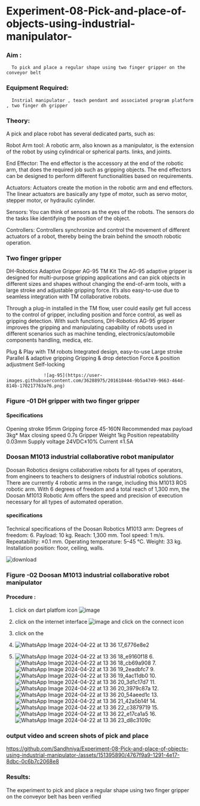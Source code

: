 # Experiment-08-Pick-and-place-of-objects-using-industrial-manipulator-

### Aim :
      To pick and place a regular shape using two finger gripper on the conveyor belt 
### Equipment Required: 
      Instrial manipulator , teach pendant and associated program platform , two finger dh gripper 
      
### Theory: 

A pick and place robot has several dedicated parts, such as:

Robot Arm tool: A robotic arm, also known as a manipulator, is the extension of the robot by using cylindrical or spherical parts. links, and joints.

End Effector: The end effector is the accessory at the end of the robotic arm, that does the required job such as gripping objects. The end effectors can be designed to perform different functionalities based on requirements.

Actuators: Actuators create the motion in the robotic arm and end effectors. The linear actuators are basically any type of motor, such as servo motor, stepper motor, or hydraulic cylinder.

Sensors: You can think of sensors as the eyes of the robots. The sensors do the tasks like identifying the position of the object.

Controllers: Controllers synchronize and control the movement of different actuators of a robot, thereby being the brain behind the smooth robotic operation.


### Two finger gripper 

DH-Robotics
Adaptive Gripper AG-95 TM Kit
The AG-95 adaptive gripper is designed for multi-purpose gripping applications and can pick objects in different sizes and shapes without changing the end-of-arm tools, with a large stroke and adjustable gripping force. It’s also easy-to-use due to seamless integration with TM collaborative robots.

Through a plug-in installed in the TM flow, user could easily get full access to the control of gripper, including position and force control, as well as gripping detection. With such functions, DH-Robotics AG-95 gripper improves the gripping and manipulating capability of robots used in different scenarios such as machine tending, electronics/automobile components handling, medica, etc.

Plug & Play with TM robots
Integrated design, easy-to-use
Large stroke
Parallel & adaptive gripping
Gripping & drop detection
Force & position adjustment
Self-locking

                  ![ag-95](https://user-images.githubusercontent.com/36288975/201618444-9b5a4749-9663-464d-814b-170217763a76.png)
### Figure -01 DH gripper with two finger gripper 

#### Specifications

Opening stroke	95mm
Gripping force 	45-160N
Recommended max payload	3kg*
Max closing speed	0.7s
Gripper Weight	1kg
Position repeatability	0.03mm
Supply voltage	24VDC±10%
Current	≤1.5A



### Doosan M1013 industrial collaborative robot manipulator 
Doosan Robotics designs collaborative robots for all types of operators, from engineers to teachers to designers of industrial robotics solutions. There are currently 4 robotic arms in the range, including this M1013 ROS robotic arm. With 6 degrees of freedom and a total reach of 1,300 mm, the Doosan M1013 Robotic Arm offers the speed and precision of execution necessary for all types of automated operation.

#### specifications 
Technical specifications of the Doosan Robotics M1013 arm:
Degrees of freedom: 6.
Payload: 10 kg.
Reach: 1,300 mm.
Tool speed: 1 m/s.
Repeatability: ±0.1 mm.
Operating temperature: 5–45 °C.
Weight: 33 kg.
Installation position: floor, ceiling, walls.



![download](https://user-images.githubusercontent.com/36288975/201624230-89cc83ff-cecd-49ea-84c6-c67066e9d157.jpg)

### Figure -02 Doosan M1013 industrial collaborative robot manipulator 

#### Procedure : 

1. click on dart platfom icon ![image](https://user-images.githubusercontent.com/36288975/201621038-f1248586-5c20-40fd-8a74-68c7d8b44939.png)
2. click on the internet interface 
![image](https://user-images.githubusercontent.com/36288975/201621235-3b8b46a9-3c19-4207-9ea2-6a7954eb6135.png)
and click on the connect icon 

3. click on the
4. ![WhatsApp Image 2024-04-22 at 13 36 17_6776e8e2](https://github.com/Sandhniya/Experiment-08-Pick-and-place-of-objects-using-industrial-manipulator-/assets/151395890/1319c0ff-a44e-428c-80df-6a4f8cdc42a1)
5. ![WhatsApp Image 2024-04-22 at 13 36 18_e9160f18](https://github.com/Sandhniya/Experiment-08-Pick-and-place-of-objects-using-industrial-manipulator-/assets/151395890/eb82c780-0fc5-4a04-800e-249b9177176d)
6.![WhatsApp Image 2024-04-22 at 13 36 18_cb69a908](https://github.com/Sandhniya/Experiment-08-Pick-and-place-of-objects-using-industrial-manipulator-/assets/151395890/69caa19b-4b8e-4ec3-9f9a-a7d9a6c4efc0)
7.![WhatsApp Image 2024-04-22 at 13 36 19_2eadbfc7](https://github.com/Sandhniya/Experiment-08-Pick-and-place-of-objects-using-industrial-manipulator-/assets/151395890/3b259b77-3d5f-4051-8cdb-adf5d617efdb)
9.![WhatsApp Image 2024-04-22 at 13 36 19_4ac11db0](https://github.com/Sandhniya/Experiment-08-Pick-and-place-of-objects-using-industrial-manipulator-/assets/151395890/f1e9dac5-b901-47d3-b219-f86a0c141d7a)
10.![WhatsApp Image 2024-04-22 at 13 36 20_3d1c17d7](https://github.com/Sandhniya/Experiment-08-Pick-and-place-of-objects-using-industrial-manipulator-/assets/151395890/4869532d-f32e-4083-958f-79504e407ba5)
11.![WhatsApp Image 2024-04-22 at 13 36 20_3979c87a](https://github.com/Sandhniya/Experiment-08-Pick-and-place-of-objects-using-industrial-manipulator-/assets/151395890/54a8e48d-4a62-4a71-93b0-81b870b3979f)
12.![WhatsApp Image 2024-04-22 at 13 36 20_54aeed1c](https://github.com/Sandhniya/Experiment-08-Pick-and-place-of-objects-using-industrial-manipulator-/assets/151395890/cf7252bd-b8c0-4942-bd26-3c96cb953cd9)
13.![WhatsApp Image 2024-04-22 at 13 36 21_42a5b14f](https://github.com/Sandhniya/Experiment-08-Pick-and-place-of-objects-using-industrial-manipulator-/assets/151395890/19ab19fd-65bd-4ed1-8b1a-9a75cbd574ba)
14.![WhatsApp Image 2024-04-22 at 13 36 22_c3879719](https://github.com/Sandhniya/Experiment-08-Pick-and-place-of-objects-using-industrial-manipulator-/assets/151395890/f2bb5c6d-bf41-40b7-ba6a-bfb54d011c26)
15.![WhatsApp Image 2024-04-22 at 13 36 22_e17ca1a5](https://github.com/Sandhniya/Experiment-08-Pick-and-place-of-objects-using-industrial-manipulator-/assets/151395890/9a40efc2-953c-4c06-bd42-b653435b38f5)
16.![WhatsApp Image 2024-04-22 at 13 36 23_d8c3109c](https://github.com/Sandhniya/Experiment-08-Pick-and-place-of-objects-using-industrial-manipulator-/assets/151395890/2e5da1ff-02b8-41ba-b206-c15ef897171f)
   
 























### output video and screen shots of pick and place 





https://github.com/Sandhniya/Experiment-08-Pick-and-place-of-objects-using-industrial-manipulator-/assets/151395890/4767f9a9-1291-4e17-8dbc-0c6b7c2068e8





### Results: 
The experiment to pick and place a regular shape using two finger gripper on the conveyor belt has been verified






